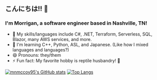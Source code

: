 ## こんにちは!! 🌺
### I'm Morrigan, a software engineer based in Nashville, TN!

<!--
**mnmccoy95/mnmccoy95** is a ✨ _special_ ✨ repository because its `README.md` (this file) appears on your GitHub profile.
-->


- 💬 My skills/languages include C#, .NET, Terraform, Serverless, SQL, Blazor, many AWS services, and more.
- 🌱 I'm learning C++, Python, ASL, and Japanese.
(Like how I mixed languages and languages?)
- 😄 Pronouns: they/them
- ⚡ Fun fact: My favorite hobby is reptile husbandry! 🦎


[![mnmccoy95's GitHub stats](https://github-readme-stats.vercel.app/api?username=mnmccoy95&show_icons=true&hide_border=true&title_color=c28cf5&theme=dracula&icon_color=8c9ef5)](https://github.com/anuraghazra/github-readme-stats)
[![Top Langs](https://github-readme-stats.vercel.app/api/top-langs/?username=mnmccoy95&theme=dracula&layout=compact&hide_border=true&title_color=c28cf5)](https://github.com/anuraghazra/github-readme-stats)
